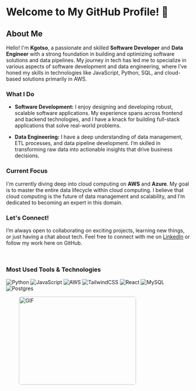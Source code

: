 # Welcome to My GitHub Profile! 👋

## About Me

Hello! I'm **Kgotso**, a passionate and skilled **Software Developer** and **Data Engineer** with a strong foundation in building and optimizing software solutions and data pipelines. My journey in tech has led me to specialize in various aspects of software development and data engineering, where I’ve honed my skills in technologies like JavaScript, Python, SQL, and cloud-based solutions primarily in AWS.

### What I Do

- **Software Development:** I enjoy designing and developing robust, scalable software applications. My experience spans across frontend and backend technologies, and I have a knack for building full-stack applications that solve real-world problems.

- **Data Engineering:** I have a deep understanding of data management, ETL processes, and data pipeline development. I’m skilled in transforming raw data into actionable insights that drive business decisions.

### Current Focus

I'm currently diving deep into cloud computing on **AWS** and **Azure**. My goal is to master the entire data lifecycle within cloud computing. I believe that cloud computing is the future of data management and scalability, and I’m dedicated to becoming an expert in this domain.

### Let's Connect!

I’m always open to collaborating on exciting projects, learning new things, or just having a chat about tech. Feel free to connect with me on [LinkedIn](https://www.linkedin.com/in/kgotsomakhalimele/) or follow my work here on GitHub.

<br>


### Most Used Tools & Technologies

![Python](https://img.shields.io/badge/python-3670A0?style=for-the-badge&logo=python&logoColor=ffdd54) ![JavaScript](https://img.shields.io/badge/javascript-%23323330.svg?style=for-the-badge&logo=javascript&logoColor=%23F7DF1E) ![AWS](https://img.shields.io/badge/AWS-%23FF9900.svg?style=for-the-badge&logo=amazon-aws&logoColor=white) ![TailwindCSS](https://img.shields.io/badge/tailwindcss-%2338B2AC.svg?style=for-the-badge&logo=tailwind-css&logoColor=white) ![React](https://img.shields.io/badge/react-%2320232a.svg?style=for-the-badge&logo=react&logoColor=%2361DAFF) ![MySQL](https://img.shields.io/badge/mysql-%ffdd54.svg?style=for-the-badge&logo=mysql&logoColor=white) ![Postgres](https://img.shields.io/badge/postgres-%23316192.svg?style=for-the-badge&logo=postgresql&logoColor=white)


<p style="display: flex; justify-content: space-between;">
<img style="border-radius: 5px; margin: 0 0 5px 35px;" alt="GIF" width="320px" height="240px" src="https://miro.medium.com/max/875/1*Urc28sbnORGOW5oyohQ06g.gif" />
</p>
